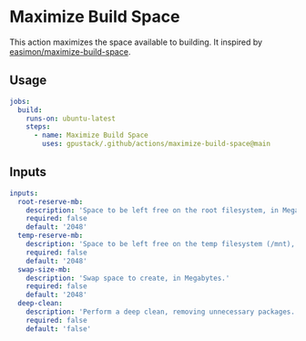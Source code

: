 # Maximize Build Space

This action maximizes the space available to building. It inspired by [easimon/maximize-build-space](https://github.com/easimon/maximize-build-space).

## Usage

```yaml
jobs:
  build:
    runs-on: ubuntu-latest
    steps:
      - name: Maximize Build Space
        uses: gpustack/.github/actions/maximize-build-space@main
```

## Inputs

```yaml
inputs:
  root-reserve-mb:
    description: 'Space to be left free on the root filesystem, in Megabytes.'
    required: false
    default: '2048'
  temp-reserve-mb:
    description: 'Space to be left free on the temp filesystem (/mnt), in Megabytes.'
    required: false
    default: '2048'
  swap-size-mb:
    description: 'Swap space to create, in Megabytes.'
    required: false
    default: '2048'
  deep-clean:
    description: 'Perform a deep clean, removing unnecessary packages.'
    required: false
    default: 'false'
```
